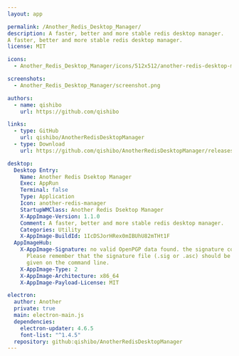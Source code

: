 ```yaml
---
layout: app

permalink: /Another_Redis_Desktop_Manager/
description: A faster, better and more stable redis desktop manager.
A faster, better and more stable redis desktop manager.
license: MIT

icons:
  - Another_Redis_Desktop_Manager/icons/512x512/another-redis-desktop-manager.png

screenshots:
  - Another_Redis_Desktop_Manager/screenshot.png

authors:
  - name: qishibo
    url: https://github.com/qishibo

links:
  - type: GitHub
    url: qishibo/AnotherRedisDesktopManager
  - type: Download
    url: https://github.com/qishibo/AnotherRedisDesktopManager/releases

desktop:
  Desktop Entry:
    Name: Another Redis Dsektop Manager
    Exec: AppRun
    Terminal: false
    Type: Application
    Icon: another-redis-manager
    StartupWMClass: Another Redis Dsektop Manager
    X-AppImage-Version: 1.1.0
    Comment: A faster, better and more stable redis desktop manager.
    Categories: Utility
    X-AppImage-BuildId: 1IcDSJorHRex0mIBUhU82mTHt1F
  AppImageHub:
    X-AppImage-Signature: no valid OpenPGP data found. the signature could not be verified.
      Please remember that the signature file (.sig or .asc) should be the first file
      given on the command line.
    X-AppImage-Type: 2
    X-AppImage-Architecture: x86_64
    X-AppImage-Payload-License: MIT

electron:
  author: Another
  private: true
  main: electron-main.js
  dependencies:
    electron-updater: 4.6.5
    font-list: "^1.4.5"
  repository: github:qishibo/AnotherRedisDesktopManager
---
```

